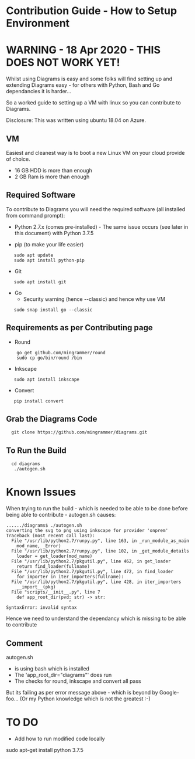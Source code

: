 # Contribution Guide - How to Setup Environment

# WARNING - 18 Apr 2020 - THIS DOES NOT WORK YET!

Whilst using Diagrams is easy and some folks will find setting up and extending Diagrams easy - for others with Python, Bash and Go dependancies it is harder...

So a worked guide to setting up a VM with linux so you can contribute to Diagrams.

Disclosure: This was written using ubuntu 18.04 on Azure. 

## VM
Easiest and cleanest way is to boot a new Linux VM on your cloud provide of choice. 
* 16 GB HDD is more than enough
* 2 GB Ram is more than enough 

## Required Software

To contribute to Diagrams you will need the required software (all installed from command prompt):

* Python 2.7.x (comes pre-installed) - The same issue occurs (see later in this document) with Python 3.7.5

* pip (to make your life easier)
 ```shell
    sudo apt update
    sudo apt install python-pip
```
* Git
 ```shell
    sudo apt install git
```
* Go 
    * Security warning (hence --classic) and hence why use VM
 ```shell   
    sudo snap install go --classic
```


## Requirements as per Contributing page
* Round
```shell
    go get github.com/mingrammer/round
    sudo cp go/bin/round /bin
```

* Inkscape
 ```shell
    sudo apt install inkscape
```
* Convert
 ```shell
    pip install convert
``` 

## Grab the Diagrams Code
 ```shell
   git clone https://github.com/mingrammer/diagrams.git
``` 
## To Run the Build
 ```shell
   cd diagrams
    ./autogen.sh
``` 

# Known Issues
When trying to run the build - which is needed to be able to be done before being able to contribute - autogen.sh causes:

```shell
....../diagrams$ ./autogen.sh
converting the svg to png using inkscape for provider 'onprem'
Traceback (most recent call last):
  File "/usr/lib/python2.7/runpy.py", line 163, in _run_module_as_main
    mod_name, _Error)
  File "/usr/lib/python2.7/runpy.py", line 102, in _get_module_details
    loader = get_loader(mod_name)
  File "/usr/lib/python2.7/pkgutil.py", line 462, in get_loader
    return find_loader(fullname)
  File "/usr/lib/python2.7/pkgutil.py", line 472, in find_loader
    for importer in iter_importers(fullname):
  File "/usr/lib/python2.7/pkgutil.py", line 428, in iter_importers
    __import__(pkg)
  File "scripts/__init__.py", line 7
    def app_root_dir(pvd: str) -> str:
                        ^
SyntaxError: invalid syntax
```
Hence we need to understand the dependancy which is missing to be able to contribute

## Comment
autogen.sh 
* is using bash which is installed
* The 'app_root_dir="diagrams"' does run 
* The checks for round, inkscape and convert all pass

But its failing as per error message above - which is beyond by Google-foo... (Or my Python knowledge which is not the greatest :-) 

# TO DO
* Add how to run modified code locally 

sudo apt-get install python 3.7.5
